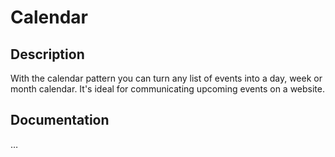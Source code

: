 # Calendar

## Description

With the calendar pattern you can turn any list of events into a day, week or month calendar. It's ideal for communicating upcoming events on a website.

## Documentation

…